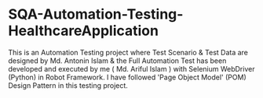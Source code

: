 # SQA-Automation-Testing-HealthcareApplication
 This is an Automation Testing project where Test Scenario & Test Data are designed by Md. Antonin Islam & the Full Automation Test has been developed and executed by me ( Md. Ariful Islam ) with Selenium WebDriver (Python) in Robot Framework. I have followed 'Page Object Model' (POM) Design Pattern in this testing project.
